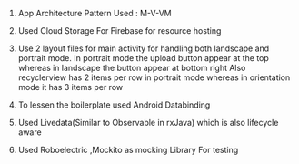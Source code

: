 
1. App Architecture Pattern Used : M-V-VM

2. Used Cloud Storage For Firebase for resource hosting
  
4. Use 2 layout files for main activity for handling both landscape and portrait mode.
   In portrait mode the upload button appear at the top whereas in landscape the button appear at
   bottom right
   Also recyclerview has 2 items per row in portrait mode whereas in orientation mode 
   it has 3 items per row
   
 5. To lessen the boilerplate used Android Databinding 
 
 6. Used Livedata(Similar to Observable in rxJava) which is also lifecycle aware
 
 7. Used Roboelectric ,Mockito as mocking Library For testing